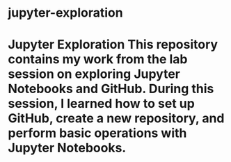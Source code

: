 # jupyter-exploration
# Jupyter Exploration  This repository contains my work from the lab session on exploring Jupyter Notebooks and GitHub. During this session, I learned how to set up GitHub, create a new repository, and perform basic operations with Jupyter Notebooks.

